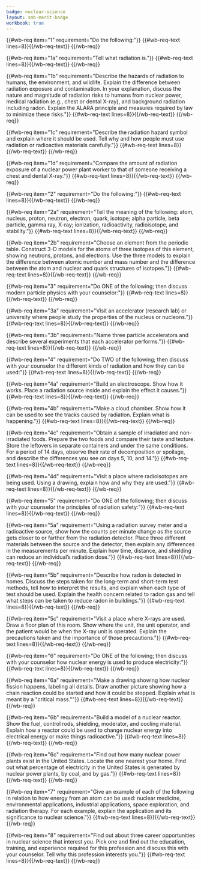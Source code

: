 ```yaml
---
badge: nuclear-science
layout: smb-merit-badge
workbook: true
---
```



{{#wb-req item="1" requirement="Do the following:"}}
{{#wb-req-text lines=8}}{{/wb-req-text}}
{{/wb-req}}

{{#wb-req item="1a" requirement="Tell what radiation is."}}
{{#wb-req-text lines=8}}{{/wb-req-text}}
{{/wb-req}}

{{#wb-req item="1b" requirement="Describe the hazards of radiation to humans, the environment, and wildlife. Explain the difference between radiation exposure and contamination. In your explanation, discuss the nature and magnitude of radiation risks to humans from nuclear power, medical radiation (e.g., chest or dental X-ray), and background radiation including radon. Explain the ALARA principle and measures required by law to minimize these risks."}}
{{#wb-req-text lines=8}}{{/wb-req-text}}
{{/wb-req}}

{{#wb-req item="1c" requirement="Describe the radiation hazard symbol and explain where it should be used. Tell why and how people must use radiation or radioactive materials carefully."}}
{{#wb-req-text lines=8}}{{/wb-req-text}}
{{/wb-req}}

{{#wb-req item="1d" requirement="Compare the amount of radiation exposure of a nuclear power plant worker to that of someone receiving a chest and dental X-ray."}}
{{#wb-req-text lines=8}}{{/wb-req-text}}
{{/wb-req}}

{{#wb-req item="2" requirement="Do the following:"}}
{{#wb-req-text lines=8}}{{/wb-req-text}}
{{/wb-req}}

{{#wb-req item="2a" requirement="Tell the meaning of the following: atom, nucleus, proton, neutron, electron, quark, isotope; alpha particle, beta particle, gamma ray, X-ray; ionization, radioactivity, radioisotope, and stability."}}
{{#wb-req-text lines=8}}{{/wb-req-text}}
{{/wb-req}}

{{#wb-req item="2b" requirement="Choose an element from the periodic table. Construct 3-D models for the atoms of three isotopes of this element, showing neutrons, protons, and electrons. Use the three models to explain the difference between atomic number and mass number and the difference between the atom and nuclear and quark structures of isotopes."}}
{{#wb-req-text lines=8}}{{/wb-req-text}}
{{/wb-req}}

{{#wb-req item="3" requirement="Do ONE of the following; then discuss modern particle physics with your counselor:"}}
{{#wb-req-text lines=8}}{{/wb-req-text}}
{{/wb-req}}

{{#wb-req item="3a" requirement="Visit an accelerator (research lab) or university where people study the properties of the nucleus or nucleons."}}
{{#wb-req-text lines=8}}{{/wb-req-text}}
{{/wb-req}}

{{#wb-req item="3b" requirement="Name three particle accelerators and describe several experiments that each accelerator performs."}}
{{#wb-req-text lines=8}}{{/wb-req-text}}
{{/wb-req}}

{{#wb-req item="4" requirement="Do TWO of the following; then discuss with your counselor the different kinds of radiation and how they can be used:"}}
{{#wb-req-text lines=8}}{{/wb-req-text}}
{{/wb-req}}

{{#wb-req item="4a" requirement="Build an electroscope. Show how it works. Place a radiation source inside and explain the effect it causes."}}
{{#wb-req-text lines=8}}{{/wb-req-text}}
{{/wb-req}}

{{#wb-req item="4b" requirement="Make a cloud chamber. Show how it can be used to see the tracks caused by radiation. Explain what is happening."}}
{{#wb-req-text lines=8}}{{/wb-req-text}}
{{/wb-req}}

{{#wb-req item="4c" requirement="Obtain a sample of irradiated and non-irradiated foods. Prepare the two foods and compare their taste and texture. Store the leftovers in separate containers and under the same conditions. For a period of 14 days, observe their rate of decomposition or spoilage, and describe the differences you see on days 5, 10, and 14."}}
{{#wb-req-text lines=8}}{{/wb-req-text}}
{{/wb-req}}

{{#wb-req item="4d" requirement="Visit a place where radioisotopes are being used. Using a drawing, explain how and why they are used."}}
{{#wb-req-text lines=8}}{{/wb-req-text}}
{{/wb-req}}

{{#wb-req item="5" requirement="Do ONE of the following; then discuss with your counselor the principles of radiation safety:"}}
{{#wb-req-text lines=8}}{{/wb-req-text}}
{{/wb-req}}

{{#wb-req item="5a" requirement="Using a radiation survey meter and a radioactive source, show how the counts per minute change as the source gets closer to or farther from the radiation detector. Place three different materials between the source and the detector, then explain any differences in the measurements per minute. Explain how time, distance, and shielding can reduce an individual’s radiation dose."}}
{{#wb-req-text lines=8}}{{/wb-req-text}}
{{/wb-req}}

{{#wb-req item="5b" requirement="Describe how radon is detected in homes. Discuss the steps taken for the long-term and short-term test methods, tell how to interpret the results, and explain when each type of test should be used. Explain the health concern related to radon gas and tell what steps can be taken to reduce radon in buildings."}}
{{#wb-req-text lines=8}}{{/wb-req-text}}
{{/wb-req}}

{{#wb-req item="5c" requirement="Visit a place where X-rays are used. Draw a floor plan of this room. Show where the unit, the unit operator, and the patient would be when the X-ray unit is operated. Explain the precautions taken and the importance of those precautions."}}
{{#wb-req-text lines=8}}{{/wb-req-text}}
{{/wb-req}}

{{#wb-req item="6" requirement="Do ONE of the following; then discuss with your counselor how nuclear energy is used to produce electricity:"}}
{{#wb-req-text lines=8}}{{/wb-req-text}}
{{/wb-req}}

{{#wb-req item="6a" requirement="Make a drawing showing how nuclear fission happens, labeling all details. Draw another picture showing how a chain reaction could be started and how it could be stopped. Explain what is meant by a \"critical mass.\""}}
{{#wb-req-text lines=8}}{{/wb-req-text}}
{{/wb-req}}

{{#wb-req item="6b" requirement="Build a model of a nuclear reactor. Show the fuel, control rods, shielding, moderator, and cooling material. Explain how a reactor could be used to change nuclear energy into electrical energy or make things radioactive."}}
{{#wb-req-text lines=8}}{{/wb-req-text}}
{{/wb-req}}

{{#wb-req item="6c" requirement="Find out how many nuclear power plants exist in the United States. Locate the one nearest your home. Find out what percentage of electricity in the United States is generated by nuclear power plants, by coal, and by gas."}}
{{#wb-req-text lines=8}}{{/wb-req-text}}
{{/wb-req}}

{{#wb-req item="7" requirement="Give an example of each of the following in relation to how energy from an atom can be used: nuclear medicine, environmental applications, industrial applications, space exploration, and radiation therapy. For each example, explain the application and its significance to nuclear science."}}
{{#wb-req-text lines=8}}{{/wb-req-text}}
{{/wb-req}}

{{#wb-req item="8" requirement="Find out about three career opportunities in nuclear science that interest you. Pick one and find out the education, training, and experience required for this profession and discuss this with your counselor. Tell why this profession interests you."}}
{{#wb-req-text lines=8}}{{/wb-req-text}}
{{/wb-req}}
